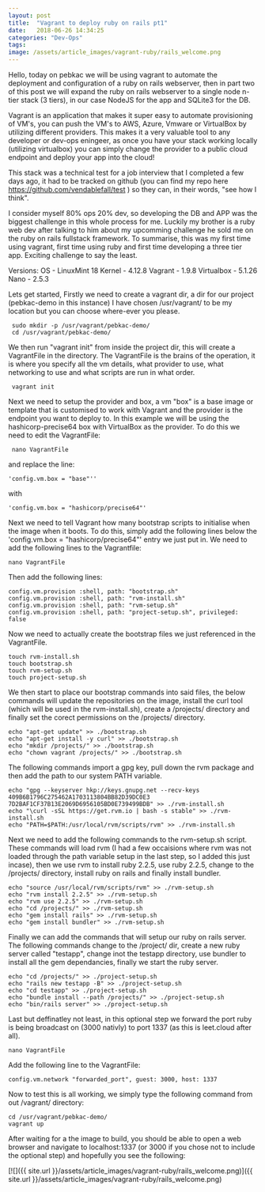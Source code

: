 ```yaml
---
layout: post
title:  "Vagrant to deploy ruby on rails pt1"
date:   2018-06-26 14:34:25
categories: "Dev-Ops"
tags:
image: /assets/article_images/vagrant-ruby/rails_welcome.png
---
```


Hello, today on pebkac we will be using vagrant to automate the deployment and configuration of a ruby on rails webserver, then in part two of this post we will expand the ruby on rails webserver to a single node n-tier stack (3 tiers), in our case NodeJS for the app and SQLite3 for the DB.

Vagrant is an application that makes it super easy to automate provisioning of VM's, you can push the VM's to AWS, Azure, Vmware or VirtualBox by utilizing different providers. This makes it a very valuable tool to any developer or dev-ops eningeer, as once you have your stack working locally (utilizing virtualbox) you can simply change the provider to a public cloud endpoint and deploy your app into the cloud!

This stack was a technical test for a job interview that I completed a few days ago, it had to be tracked on github (you can find my repo here https://github.com/vendablefall/test ) so they can, in their words, "see how I think". 

I consider myself 80% ops 20% dev, so developing the DB and APP was the biggest challenge in this whole process for me. Luckily my brother is a ruby web dev after talking to him about my upcomming challenge he sold me on the ruby on rails fullstack framework. To summarise, this was my first time using vagrant, first time using ruby and first time developing a three tier app. Exciting challenge to say the least.

Versions:
	OS - LinuxMint 18 
	Kernel - 4.12.8
	Vagrant - 1.9.8
	Virtualbox - 5.1.26
	Nano - 2.5.3

Lets get started, Firstly we need to create a vagrant dir, a dir for our project (pebkac-demo in this instance) I have chosen /usr/vagrant/ to be my location but you can choose where-ever you please.
     
     sudo mkdir -p /usr/vagrant/pebkac-demo/
     cd /usr/vagrant/pebkac-demo/

We then run "vagrant init" from inside the project dir, this will create a VagrantFile in the directory. The VagrantFile is the brains of the operation, it is where you specify all the vm details, what provider to use, what networking to use and what scripts are run in what order.

     vagrant init

Next we need to setup the provider and box, a vm "box" is a base image or template that is customised to work with Vagrant and the provider is the endpoint you want to deploy to. In this example we will be using the hashicorp-precise64 box with VirtualBox as the provider. To do this we need to edit the VagrantFile:
     
     nano VagrantFile

and replace the line:

    'config.vm.box = "base"'' 

with 

    'config.vm.box = "hashicorp/precise64"'


Next we need to tell Vagrant how many bootstrap scripts to initialise when the image when it boots. To do this, simply add the following lines below the 'config.vm.box = "hashicorp/precise64"' entry we just put in. We need to add the following lines to the Vagrantfile: 

    nano VagrantFile

Then add the following lines:

    config.vm.provision :shell, path: "bootstrap.sh"
    config.vm.provision :shell, path: "rvm-install.sh"
    config.vm.provision :shell, path: "rvm-setup.sh"
    config.vm.provision :shell, path: "project-setup.sh", privileged: false 

Now we need to actually create the bootstrap files we just referenced in the VagrantFile.

    touch rvm-install.sh
    touch bootstrap.sh
	touch rvm-setup.sh
	touch project-setup.sh

We then start to place our bootstrap commands into said files, the below commands will update the repositories on the image, install the curl tool (which will be used in the rvm-install.sh), create a /projects/ directory and finally set the corect permissions on the /projects/ directory.

    echo "apt-get update" >> ./bootstrap.sh 
	echo "apt-get install -y curl" >> ./bootstrap.sh
	echo "mkdir /projects/" >> ./bootstrap.sh
	echo "chown vagrant /projects/" >> ./bootstrap.sh

The following commands import a gpg key, pull down the rvm package and then add the path to our system PATH variable.

	echo "gpg --keyserver hkp://keys.gnupg.net --recv-keys 409B6B1796C275462A1703113804BB82D39DC0E3 7D2BAF1CF37B13E2069D6956105BD0E739499BDB" >> ./rvm-install.sh
	echo "\curl -sSL https://get.rvm.io | bash -s stable" >> ./rvm-install.sh
    echo "PATH=$PATH:/usr/local/rvm/scripts/rvm" >> ./rvm-install.sh
	
 Next we need to add the following commands to the rvm-setup.sh script. These commands will load rvm (I had a few occaisions where rvm was not loaded through the path variable setup in the last step, so I added this just incase), then we use rvm to install ruby 2.2.5, use ruby 2.2.5, change to the /projects/ directory, install ruby on rails and finally install bundler.

    echo "source /usr/local/rvm/scripts/rvm" >> ./rvm-setup.sh
	echo "rvm install 2.2.5" >> ./rvm-setup.sh
	echo "rvm use 2.2.5" >> ./rvm-setup.sh
	echo "cd /projects/" >> ./rvm-setup.sh
	echo "gem install rails" >> ./rvm-setup.sh
    echo "gem install bundler" >> ./rvm-setup.sh

Finally we can add the commands that will setup our ruby on rails server. The following commands change to the /project/ dir, create a new ruby server called "testapp", change inot the testapp directory, use bundler to install all the gem dependancies, finally we start the ruby server.

    echo "cd /projects/" >> ./project-setup.sh
    echo "rails new testapp -B" >> ./project-setup.sh
    echo "cd testapp" >> ./project-setup.sh
    echo "bundle install --path /projects/" >> ./project-setup.sh
    echo "bin/rails server" >> ./project-setup.sh

Last but deffinatley not least, in this optional step we forward the port ruby is being broadcast on (3000 nativly) to port 1337 (as this is leet.cloud after all). 

    nano VagrantFile

Add the following line to the VagrantFile:

    config.vm.network "forwarded_port", guest: 3000, host: 1337

Now to test this is all working, we simply type the following command from out /vagrant/ directory:

    cd /usr/vagrant/pebkac-demo/
    vagrant up

After waiting for a the image to build, you should be able to open a web browser and navigate to localhost:1337 (or 3000 if you chose not to include the optional step) and hopefully you see the following:

[![]({{ site.url }}/assets/article_images/vagrant-ruby/rails_welcome.png)]({{ site.url }}/assets/article_images/vagrant-ruby/rails_welcome.png)
